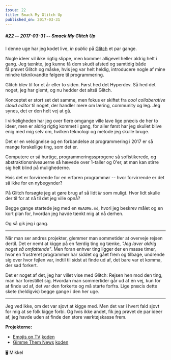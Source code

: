 ```yaml
---
issue: 22
title: Smack My Glitch Up
published_on: 2017-03-31
---
```


##### #22 -- 2017-03-31 -- Smack My Glitch Up

I denne uge har jeg kodet live, _in public_ på [Glitch][] et par gange.

Nogle ideer vil ikke rigtig slippe, men kommer alligevel heller aldrig helt i gang. Jeg tænkte, jeg kunne få dem skudt afsted og samtidig både få prøvet Glitch og måske, hvis jeg var helt heldig, introducere nogle af mine mindre teknikvandte følgere til programmering.

Glitch blev til for et år eller to siden. Først hed det Hyperdev. Så hed det noget, jeg har glemt, og nu hedder det altså Glitch.

Konceptet er stort set det samme, men fokus er skiftet fra _cool collaberative cloud editor_ til noget, der handler mere om læring, community og leg. Jeg synes, det er den helt vej at gå.

I virkeligheden har jeg over flere omgange ville lave lige præcis de her to ideer, men er aldrig rigtig kommet i gang, for aller først har jeg skullet blive enig med mig selv om, hvilken teknologi og metode jeg skulle bruge.

Det er en velsignelse og en forbandelse at programmering i 2017 er så mange forskellige ting, som det er.

Computere er så hurtige, programmeringssprogene så sofistikerede, og abstraktionsniveauerne så hævede over 1-taller og 0'er, at man kan stirre sig helt blind på mulighederne.

Hvis det er forvirrende for en erfaren programmør -- hvor forvirrende er det så ikke for en nybegynder?

På Glitch forsøgte jeg at gøre brug af så lidt _lir_ som muligt. Hvor lidt skulle der til for at nå til det jeg ville opnå?

Begge gange startede jeg med en `README.md`, hvori jeg beskrev målet og en kort plan for, hvordan jeg havde tænkt mig at nå derhen.

Og så gik jeg i gang.

---

Når man ser andres projekter, glemmer man sommetider at overveje rejsen dertil. Det er nemt at kigge på en færdig ting og tænke, _"Jeg laver aldrig noget så omfattende"_. Men foran enhver ting ligger der en masse timer, hvor en frustreret programmør har siddet og gået frem og tilbage, undrende sig over hvor fejlen var, indtil til sidst at finde ud af, det bare var et komma, der sad forkert.

Det er noget af det, jeg har villet vise med Glitch: Rejsen hen mod den ting, man har forestillet sig. Hvordan man sommertider går ud af én vej, kun for at finde ud af, det var den forkerte og må starte forfra. Lige præcis dette skete (heldigvis) begge gange i den her uge.

---

Jeg ved ikke, om det var sjovt at kigge med. Men det var i hvert fald sjovt for mig at se folk kigge forbi. Og hvis ikke andet, fik jeg prøvet de par ideer af, jeg havde uden at finde den store værktøjskasse frem.

**Projekterne:**

- [Emojis on TV](http://emojis-on-tv.glitch.me) [koden](https://glitch.com/edit/#!/emojis-on-tv)
- [Gimme Them News](https://gimme-them-news.glitch.me) [koden](https://glitch.com/edit/#!/gimme-them-news)

🖥 Mikkel

[glitch]: https://glitch.com
